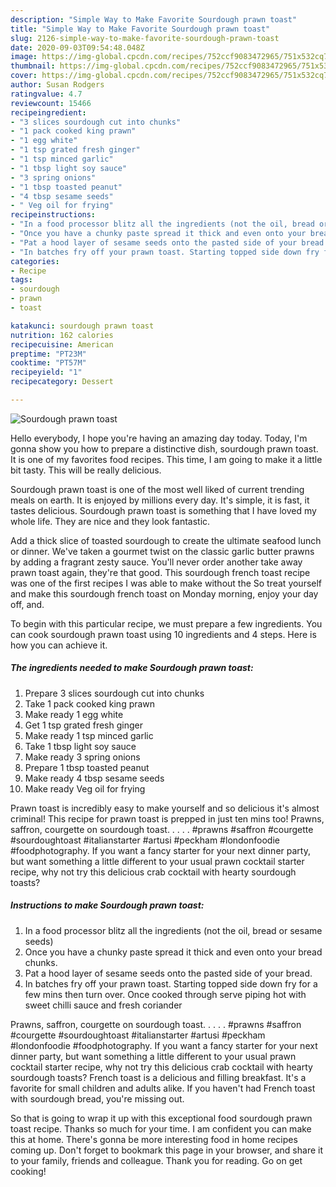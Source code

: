 ```yaml
---
description: "Simple Way to Make Favorite Sourdough prawn toast"
title: "Simple Way to Make Favorite Sourdough prawn toast"
slug: 2126-simple-way-to-make-favorite-sourdough-prawn-toast
date: 2020-09-03T09:54:48.048Z
image: https://img-global.cpcdn.com/recipes/752ccf9083472965/751x532cq70/sourdough-prawn-toast-recipe-main-photo.jpg
thumbnail: https://img-global.cpcdn.com/recipes/752ccf9083472965/751x532cq70/sourdough-prawn-toast-recipe-main-photo.jpg
cover: https://img-global.cpcdn.com/recipes/752ccf9083472965/751x532cq70/sourdough-prawn-toast-recipe-main-photo.jpg
author: Susan Rodgers
ratingvalue: 4.7
reviewcount: 15466
recipeingredient:
- "3 slices sourdough cut into chunks"
- "1 pack cooked king prawn"
- "1 egg white"
- "1 tsp grated fresh ginger"
- "1 tsp minced garlic"
- "1 tbsp light soy sauce"
- "3 spring onions"
- "1 tbsp toasted peanut"
- "4 tbsp sesame seeds"
- " Veg oil for frying"
recipeinstructions:
- "In a food processor blitz all the ingredients (not the oil, bread or sesame seeds)"
- "Once you have a chunky paste spread it thick and even onto your bread chunks."
- "Pat a hood layer of sesame seeds onto the pasted side of your bread."
- "In batches fry off your prawn toast. Starting topped side down fry for a few mins then turn over. Once cooked through serve piping hot with sweet chilli sauce and fresh coriander"
categories:
- Recipe
tags:
- sourdough
- prawn
- toast

katakunci: sourdough prawn toast 
nutrition: 162 calories
recipecuisine: American
preptime: "PT23M"
cooktime: "PT57M"
recipeyield: "1"
recipecategory: Dessert

---
```



![Sourdough prawn toast](https://img-global.cpcdn.com/recipes/752ccf9083472965/751x532cq70/sourdough-prawn-toast-recipe-main-photo.jpg)

Hello everybody, I hope you're having an amazing day today. Today, I'm gonna show you how to prepare a distinctive dish, sourdough prawn toast. It is one of my favorites food recipes. This time, I am going to make it a little bit tasty. This will be really delicious.

Sourdough prawn toast is one of the most well liked of current trending meals on earth. It is enjoyed by millions every day. It's simple, it is fast, it tastes delicious. Sourdough prawn toast is something that I have loved my whole life. They are nice and they look fantastic.

Add a thick slice of toasted sourdough to create the ultimate seafood lunch or dinner. We&#39;ve taken a gourmet twist on the classic garlic butter prawns by adding a fragrant zesty sauce. You&#39;ll never order another take away prawn toast again, they&#39;re that good. This sourdough french toast recipe was one of the first recipes I was able to make without the So treat yourself and make this sourdough french toast on Monday morning, enjoy your day off, and.


To begin with this particular recipe, we must prepare a few ingredients. You can cook sourdough prawn toast using 10 ingredients and 4 steps. Here is how you can achieve it.

<!--inarticleads1-->

##### The ingredients needed to make Sourdough prawn toast:

1. Prepare 3 slices sourdough cut into chunks
1. Take 1 pack cooked king prawn
1. Make ready 1 egg white
1. Get 1 tsp grated fresh ginger
1. Make ready 1 tsp minced garlic
1. Take 1 tbsp light soy sauce
1. Make ready 3 spring onions
1. Prepare 1 tbsp toasted peanut
1. Make ready 4 tbsp sesame seeds
1. Make ready  Veg oil for frying


Prawn toast is incredibly easy to make yourself and so delicious it&#39;s almost criminal! This recipe for prawn toast is prepped in just ten mins too! Prawns, saffron, courgette on sourdough toast. . . . . #prawns #saffron #courgette #sourdoughtoast #italianstarter #artusi #peckham #londonfoodie #foodphotography. If you want a fancy starter for your next dinner party, but want something a little different to your usual prawn cocktail starter recipe, why not try this delicious crab cocktail with hearty sourdough toasts? 

<!--inarticleads2-->

##### Instructions to make Sourdough prawn toast:

1. In a food processor blitz all the ingredients (not the oil, bread or sesame seeds)
1. Once you have a chunky paste spread it thick and even onto your bread chunks.
1. Pat a hood layer of sesame seeds onto the pasted side of your bread.
1. In batches fry off your prawn toast. Starting topped side down fry for a few mins then turn over. Once cooked through serve piping hot with sweet chilli sauce and fresh coriander


Prawns, saffron, courgette on sourdough toast. . . . . #prawns #saffron #courgette #sourdoughtoast #italianstarter #artusi #peckham #londonfoodie #foodphotography. If you want a fancy starter for your next dinner party, but want something a little different to your usual prawn cocktail starter recipe, why not try this delicious crab cocktail with hearty sourdough toasts? French toast is a delicious and filling breakfast. It&#39;s a favorite for small children and adults alike. If you haven&#39;t had French toast with sourdough bread, you&#39;re missing out. 

So that is going to wrap it up with this exceptional food sourdough prawn toast recipe. Thanks so much for your time. I am confident you can make this at home. There's gonna be more interesting food in home recipes coming up. Don't forget to bookmark this page in your browser, and share it to your family, friends and colleague. Thank you for reading. Go on get cooking!
